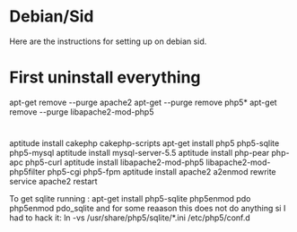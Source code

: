 # Debian/Sid

Here are the instructions for setting up on debian sid.

# First uninstall everything
  apt-get remove --purge apache2
  apt-get --purge remove php5*
  apt-get remove --purge libapache2-mod-php5

# 

  aptitude install cakephp cakephp-scripts
  apt-get install php5 php5-sqlite php5-mysql
  aptitude install mysql-server-5.5
  aptitude install php-pear php-apc php5-curl
  aptitude install libapache2-mod-php5 libapache2-mod-php5filter php5-cgi php5-fpm
  aptitude install apache2
  a2enmod rewrite
  service apache2 restart


To get sqlite running :
  apt-get install php5-sqlite
  php5enmod pdo
  php5enmod pdo_sqlite
  and for some reaason this does not do anything si I had to hack it:
  ln -vs /usr/share/php5/sqlite/*.ini /etc/php5/conf.d
